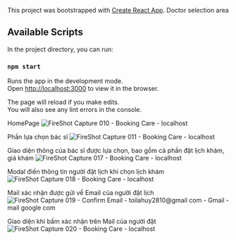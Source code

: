 This project was bootstrapped with [Create React App](https://github.com/facebook/create-react-app).
 Doctor selection area
## Available Scripts

In the project directory, you can run:

### `npm start`

Runs the app in the development mode.<br>
Open [http://localhost:3000](http://localhost:3000) to view it in the browser.

The page will reload if you make edits.<br>
You will also see any lint errors in the console.


HomePage
![FireShot Capture 010 - Booking Care - localhost](https://user-images.githubusercontent.com/90815697/193601387-a7792155-1679-4679-9edd-303c1e828ffa.png)

Phần lựa chọn bác sĩ
![FireShot Capture 011 - Booking Care - localhost](https://user-images.githubusercontent.com/90815697/193601461-218c4097-5c12-48f9-a667-00bbe18fbd50.png)

Giao diện thông của bác sĩ được lựa chọn, bao gồm cả phần đặt lịch khám, giá khám
![FireShot Capture 017 - Booking Care - localhost](https://user-images.githubusercontent.com/90815697/193601642-2e249106-30b7-44e4-871e-a077e1f4a43c.png)

Modal điền thông tin người đặt lịch khi chọn lịch khám
![FireShot Capture 018 - Booking Care - localhost](https://user-images.githubusercontent.com/90815697/193602126-2b2c7a06-b66b-4408-b174-f3e23e77b0b4.png)

Mail xác nhận được gửi về Email của người đặt lịch 
![FireShot Capture 019 - Confirm Email - toilahuy2810@gmail com - Gmail - mail google com](https://user-images.githubusercontent.com/90815697/193602280-d226590b-da1d-4663-96a0-5836eee49a1e.png)

Giao diện khi bấm xác nhận trên Mail của người đặt 
![FireShot Capture 020 - Booking Care - localhost](https://user-images.githubusercontent.com/90815697/193602471-497f4509-74f7-4e1c-b98b-38078329f8b1.png)
